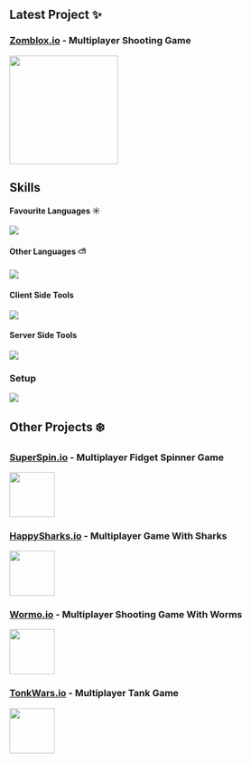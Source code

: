 ## Latest Project ✨
### [Zomblox.io](https://zomblox.io) - Multiplayer Shooting Game
<img src="https://zomblox.io/assets/textures/z_og.jpg" width="192px">

## Skills
#### Favourite Languages ☀️
<img src="https://skillicons.dev/icons?i=ts,js,html,css" />

#### Other Languages ⛅
<img src="https://skillicons.dev/icons?i=cpp,c,cs,java,ruby,rust,python" />

#### Client Side Tools
<img src="https://skillicons.dev/icons?i=react,svelte,threejs,vite,blender" />

#### Server Side Tools
<img src="https://skillicons.dev/icons?i=nodejs,docker,nginx,bash,mongodb" />

### Setup
<img src="https://skillicons.dev/icons?i=linux,vscode" />

## Other Projects ❄️
### [SuperSpin.io](https://superspin.io) - Multiplayer Fidget Spinner Game
<img src="https://img.gamemonetize.com/2pus16go6pbe4yesrz1q2xpt9nfvxlz0/512x384.jpg" width="80px">

### [HappySharks.io](https://happysharks.io) - Multiplayer Game With Sharks
<img src="https://img.gamemonetize.com/wp7qm9bsc6stwwb92sy3rkid0b516vo2/512x384.jpg" width="80px">

### [Wormo.io](https://wormo.io) - Multiplayer Shooting Game With Worms 
<img src="https://img.gamemonetize.com/on57ewcv2740i24fbnohytevjs523pcr/512x384.jpg" width="80px">


### [TonkWars.io](https://tonkwars.io) - Multiplayer Tank Game 
<img src="https://img.gamemonetize.com/s0hre8v0prilayb5c3zmj5iwkytnb12v/512x384.jpg" width="80px">
